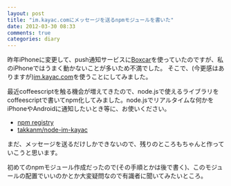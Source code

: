 ```yaml
---
layout: post
title: "im.kayac.comにメッセージを送るnpmモジュールを書いた"
date: 2012-03-30 08:33
comments: true
categories: diary
---
```


昨年iPhoneに変更して、push通知サービスに[Boxcar](http://boxcar.io/)を使っていたのですが、私のiPhoneではうまく動かないことが多いため不満でした。 そこで、(今更感はありますが)[im.kayac.com](http://im.kayac.com/)を使うことにしてみました。

最近coffeescriptを触る機会が増えてきたので、node.jsで使えるライブラリをcoffeescriptで書いてnpm化してみました。node.jsでリアルタイムな何かをiPhoneやAndroidに通知したいとき等に、お使いください。

- [npm registry](http://search.npmjs.org/#/node-im-kayac)
- [takkanm/node-im-kayac](https://github.com/takkanm/node-im-kayac)

まだ、メッセージを送るだけしかできないので、残りのところもちゃんと作っていこうと思います。

初めてのnpmモジュール作成だったので(その手順とかは後で書く)、このモジュールの配置でいいのかとか大変疑問なので有識者に聞いてみたいところ。
